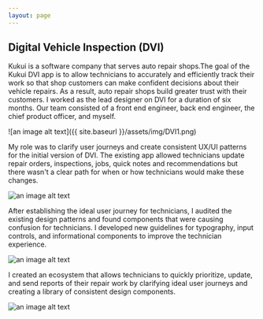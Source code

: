 ```yaml
---
layout: page
---
```



## Digital Vehicle Inspection (DVI)


Kukui is a software company that serves auto repair shops.The goal of the Kukui DVI app is to allow technicians to accurately and efficiently track their work so that shop customers can make confident decisions about their vehicle repairs. As a result, auto repair shops build greater trust with their customers. I worked as the lead designer on DVI for a duration of six months. Our team consisted of a front end engineer, back end engineer, the chief product officer, and myself.

![an image alt text]({{ site.baseurl }}/assets/img/DVI1.png)

 My role was to clarify user journeys and create consistent UX/UI patterns for the initial version of DVI. The existing app allowed technicians update repair orders, inspections, jobs, quick notes and recommendations but there wasn't a clear path for when or how technicians would make these changes.

![an image alt text]({{base.siteurl}}/assets/img/DVI2.png)

After establishing the ideal user journey for technicians, I audited the existing design patterns and found components that were causing confusion for technicians. I developed new guidelines for typography, input controls, and informational components to improve the technician experience.

![an image alt text]({{base.siteurl}}/assets/img/DVI3.png)

I created an ecosystem that allows technicians to quickly prioritize, update, and send reports of
their repair work by clarifying ideal user journeys and creating a library of consistent design components.

![an image alt text]({{base.siteurl}}/assets/img/DVI4.png)
